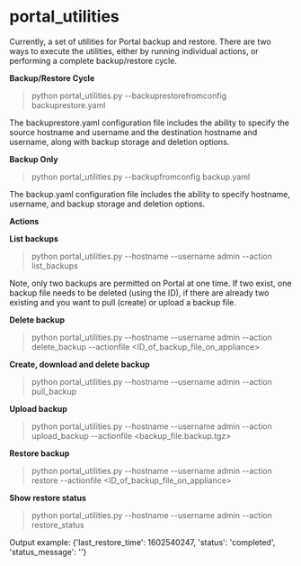 # portal_utilities

Currently, a set of utilities for Portal backup and restore. There are two ways to execute the utilities, either by running individual actions, or performing a complete backup/restore cycle.

<b>Backup/Restore Cycle</b>

> python portal_utilities.py --backuprestorefromconfig backuprestore.yaml

The backuprestore.yaml configuration file includes the ability to specify the source hostname and username and the destination hostname and username, along with backup storage and deletion options.

<b>Backup Only</b>

> python portal_utilities.py --backupfromconfig backup.yaml

The backup.yaml configuration file includes the ability to specify hostname, username, and backup storage and deletion options.

<b>Actions</b>

<b>List backups</b>

> python portal_utilities.py --hostname <hostname> --username admin --action list_backups

Note, only two backups are permitted on Portal at one time. If two exist, one backup file needs to be deleted (using the ID), if there are already two existing and you want to pull (create) or upload a backup file.

<b>Delete backup</b>

> python portal_utilities.py --hostname <hostname> --username admin --action delete_backup --actionfile <ID_of_backup_file_on_appliance>

<b>Create, download and delete backup</b>

> python portal_utilities.py --hostname <hostname> --username admin --action pull_backup

<b>Upload backup</b>

> python portal_utilities.py --hostname <hostname> --username admin --action upload_backup --actionfile <backup_file.backup.tgz>

<b>Restore backup</b>

> python portal_utilities.py --hostname <hostname> --username admin --action restore --actionfile <ID_of_backup_file_on_appliance>

<b>Show restore status</b>
  
> python portal_utilities.py --hostname <hostname> --username admin --action restore_status

  Output example:
   {'last_restore_time': 1602540247, 'status': 'completed', 'status_message': ''}
